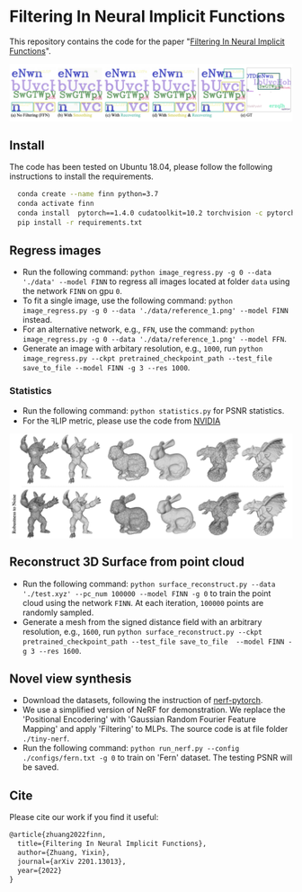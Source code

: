 # Filtering In Neural Implicit Functions

This repository contains the code for the paper "[Filtering In Neural Implicit Functions](https://yixin26.github.io/projects/FINN/Filtering_in_Neural_Implicit_Functions.pdf)".

<img src='fig/filtering_effects.png' align="center" width=1000>


## Install

The code has been tested on Ubuntu 18.04, please follow the following instructions to install the requirements.

```bash
  conda create --name finn python=3.7
  conda activate finn
  conda install  pytorch==1.4.0 cudatoolkit=10.2 torchvision -c pytorch
  pip install -r requirements.txt
```

## Regress images
- Run the following command: `python image_regress.py -g 0 --data './data' --model FINN` to regress all images located at folder `data` using the network `FINN` on gpu `0`.
- To fit a single image, use the following command: `python image_regress.py -g 0 --data './data/reference_1.png' --model FINN` instead.
- For an alternative network, e.g., `FFN`, use the command: `python image_regress.py -g 0 --data './data/reference_1.png' --model FFN`.
- Generate an image with arbitary resolution, e.g., `1000`, run `python image_regress.py --ckpt pretrained_checkpoint_path --test_file save_to_file --model FINN -g 3 --res 1000`.

### Statistics
- Run the following command: `python statistics.py` for PSNR statistics.
- For the ꟻLIP metric, please use the code from [NVIDIA](https://research.nvidia.com/publication/2020-07_FLIP)


<img src='fig/3d_rec.png' align="center" width=1000>

## Reconstruct 3D Surface from point cloud
- Run the following command: `python surface_reconstruct.py --data './test.xyz' --pc_num 100000 --model FINN -g 0` to train the point cloud using the network `FINN`. At each iteration, `100000` points are randomly sampled. 
- Generate a mesh from the signed distance field with an arbitrary resolution, e.g., `1600`, run `python surface_reconstruct.py --ckpt pretrained_checkpoint_path --test_file save_to_file  --model FINN -g 3 --res 1600`.



## Novel view synthesis
- Download the datasets, following the instruction of [nerf-pytorch](https://github.com/yenchenlin/nerf-pytorch/).
- We use a simplified version of NeRF for demonstration. We replace the 'Positional Encodering' with 'Gaussian Random Fourier Feature Mapping' and apply 'Filtering' to MLPs. The source code is at file folder `./tiny-nerf`.
- Run the following command: `python run_nerf.py --config ./configs/fern.txt -g 0` to train on 'Fern' dataset. The testing PSNR will be saved.



## Cite

Please cite our work if you find it useful:

```
@article{zhuang2022finn,
  title={Filtering In Neural Implicit Functions},
  author={Zhuang, Yixin},
  journal={arXiv 2201.13013},
  year={2022}
}
```
